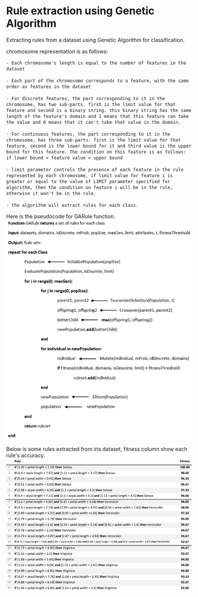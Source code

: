 # Rule extraction using Genetic Algorithm
 
Extracting rules from a dataset using Genetic Algorithm for classification. 

chromosome representation is as follows:

    - Each chromosome's length is equal to the number of features in the dataset
    
    - Each part of the chromosome corresponds to a feature, with the same order as features in the dataset

    - For discrete features, the part corresponding to it in the chromosome, has two sub-parts. first is the limit value for that feature and second is a binary string. this binary string has the same length of the feature's domain and 1 means that this feature can take the value and 0 means that it can't take that value in the domain. 

    - For continuous features, the part corresponding to it in the chromosome, has three sub-parts. first is the limit value for that feature, second is the lower bound for it and third value is the upper bound for this feature. The condition on this feature is as follows: if lower bound < feature value < upper bound

    - limit parameter controls the presence of each feature in the rule represented by each chromosome. if limit value for feature i is greater or equal to the value of LIMIT parameter specified for algorithm, then the condition on feature i will be in the rule, otherwise it won't be in the rule.

    - the algorithm will extract rules for each class.

Here is the pseudocode for GARule function.
<img src="/pseudocode.png" alt="pseudocode of algorithm" title="pseudocode">

Below is some rules extracted from iris dataset, fitness column show each rule's accuracy.
<img src="/rules.jpg" alt="rules extracted from iris dataset." title="iris dataset.">